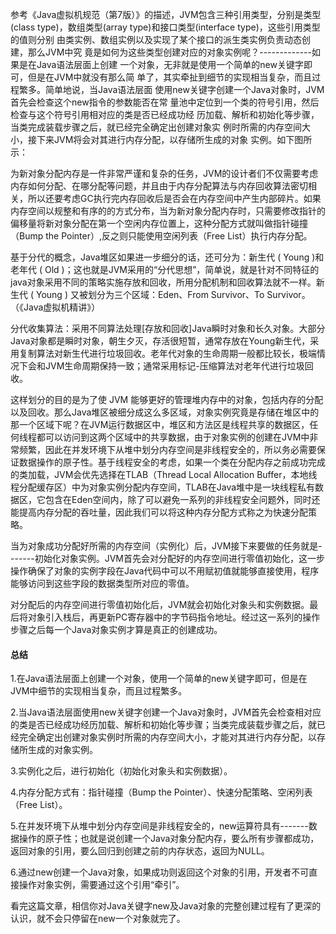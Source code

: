 ​                          参考《Java虚拟机规范（第7版）》的描述，JVM包含三种引用类型，分别是类型 (class type)，数组类型(array type)和接口类型(interface type)，这些引用类型的值则分别 由类实例、数组实例以及实现了某个接口的派生类实例负责动态创建，那么JVM中究 竟是如何为这些类型创建对应的对象实例呢？-------------如果是在Java语法层面上创建 一个对象，无非就是使用一个简单的new关键字即可，但是在JVM中就没有那么简 单了，其实牵扯到细节的实现相当复杂，而且过程繁多。简单地说，当Java语法层面 使用new关键字创建一个Java对象时，JVM首先会检查这个new指令的参数能否在常 量池中定位到一个类的符号引用，然后检查与这个符号引用相对应的类是否已经成功经 历加载、解析和初始化等步骤，当类完成装载步骤之后，就已经完全确定出创建对象实 例时所需的内存空间大小，接下来JVM将会对其进行内存分配，以存储所生成的对象 实例。如下图所示：

​                                  为新对象分配内存是一件非常严谨和复杂的任务，JVM的设计者们不仅需要考虑内存如何分配、在哪分配等问题，并且由于内存分配算法与内存回收算法密切相关，所以还要考虑GC执行完内存回收后是否会在内存空间中产生内部碎片。如果内存空间以规整和有序的的方式分布，当为新对象分配内存时，只需要修改指针的偏移量将新对象分配在第一个空闲内存位置上，这种分配方式就叫做指针碰撞（Bump the Pointer）,反之则只能使用空闲列表（Free List）执行内存分配。

基于分代的概念，Java堆区如果进一步细分的话，还可分为：新生代 ( Young )和老年代 ( Old )；这也就是JVM采用的“分代思想”，简单说，就是针对不同特征的java对象采用不同的策略实施存放和回收，所用分配机制和回收算法就不一样。新生代 ( Young ) 又被划分为三个区域：Eden、From Survivor、To Survivor。（《Java虚拟机精讲》）

分代收集算法：采用不同算法处理[存放和回收]Java瞬时对象和长久对象。大部分Java对象都是瞬时对象，朝生夕灭，存活很短暂，通常存放在Young新生代，采用复制算法对新生代进行垃圾回收。老年代对象的生命周期一般都比较长，极端情况下会和JVM生命周期保持一致；通常采用标记-压缩算法对老年代进行垃圾回收。

这样划分的目的是为了使 JVM 能够更好的管理堆内存中的对象，包括内存的分配以及回收。那么Java堆区被细分成这么多区域，对象实例究竟是存储在堆区中的那一个区域下呢？在JVM运行数据区中，堆区和方法区是线程共享的数据区，任何线程都可以访问到这两个区域中的共享数据，由于对象实例的创建在JVM中非常频繁，因此在并发环境下从堆中划分内存空间是非线程安全的，所以务必需要保证数据操作的原子性。基于线程安全的考虑，如果一个类在分配内存之前成功完成的类加载，JVM会优先选择在TLAB（Thread Local Allocation Buffer，本地线程分配缓存区）中为对象实例分配内存空间，TLAB在Java堆中是一块线程私有数据区，它包含在Eden空间内，除了可以避免一系列的非线程安全问题外，同时还能提高内存分配的吞吐量，因此我们可以将这种内存分配方式称之为快速分配策略。

当为对象成功分配好所需的内存空间（实例化）后，JVM接下来要做的任务就是-------初始化对象实例。JVM首先会对分配好的内存空间进行零值初始化，这一步操作确保了对象的实例字段在Java代码中可以不用赋初值就能够直接使用，程序能够访问到这些字段的数据类型所对应的零值。

对分配后的内存空间进行零值初始化后，JVM就会初始化对象头和实例数据。最后将对象引入栈后，再更新PC寄存器中的字节码指令地址。经过这一系列的操作步骤之后每一个Java对象实例才算是真正的创建成功。

#### 总结

1.在Java语法层面上创建一个对象，使用一个简单的new关键字即可，但是在JVM中细节的实现相当复杂，而且过程繁多。

2.当Java语法层面使用new关键字创建一个Java对象时，JVM首先会检查相对应的类是否已经成功经历加载、解析和初始化等步骤；当类完成装载步骤之后，就已经完全确定出创建对象实例时所需的内存空间大小，才能对其进行内存分配，以存储所生成的对象实例。

3.实例化之后，进行初始化（初始化对象头和实例数据）。

4.内存分配方式有：指针碰撞（Bump the Pointer）、快速分配策略、空闲列表（Free List）。

5.在并发环境下从堆中划分内存空间是非线程安全的，new运算符具有-------数据操作的原子性；也就是说创建一个Java对象分配内存，要么所有步骤都成功，返回对象的引用，要么回归到创建之前的内存状态，返回为NULL。

6.通过new创建一个Java对象，如果成功则返回这个对象的引用，开发者不可直接操作对象实例，需要通过这个引用“牵引”。

看完这篇文章，相信你对Java关键字new及Java对象的完整创建过程有了更深的认识，就不会只停留在new一个对象就完了。